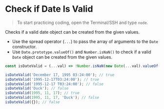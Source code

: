 # Check if Date Is Valid

> To start practicing coding, open the Terminal/SSH and type `node`.

Checks if a valid date object can be created from the given values.

- Use the spread operator (`...`) to pass the array of arguments to the `Date` constructor.
- Use `Date.prototype.valueOf()` and `Number.isNaN()` to check if a valid `Date` object can be created from the given values.

```js
const isDateValid = (...val) => !Number.isNaN(new Date(...val).valueOf());
```

```js
isDateValid('December 17, 1995 03:24:00'); // true
isDateValid('1995-12-17T03:24:00'); // true
isDateValid('1995-12-17 T03:24:00'); // false
isDateValid('Duck'); // false
isDateValid(1995, 11, 17); // true
isDateValid(1995, 11, 17, 'Duck'); // false
isDateValid({}); // false
```
